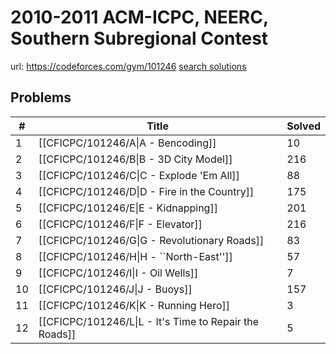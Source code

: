 # 2010-2011 ACM-ICPC, NEERC, Southern Subregional Contest

url: https://codeforces.com/gym/101246
[search solutions](https://www.google.com/search?q=Solution+OR+題解+2010-2011+ACM-ICPC,+NEERC,+Southern+Subregional+Contest)

## Problems

| # | Title | Solved |
| --- | --- | --- |
|1|[[CFICPC/101246/A\|A - Bencoding]]|10|
|2|[[CFICPC/101246/B\|B - 3D City Model]]|216|
|3|[[CFICPC/101246/C\|C - Explode 'Em All]]|88|
|4|[[CFICPC/101246/D\|D - Fire in the Country]]|175|
|5|[[CFICPC/101246/E\|E - Kidnapping]]|201|
|6|[[CFICPC/101246/F\|F - Elevator]]|216|
|7|[[CFICPC/101246/G\|G - Revolutionary Roads]]|83|
|8|[[CFICPC/101246/H\|H - ``North-East'']]|57|
|9|[[CFICPC/101246/I\|I - Oil Wells]]|7|
|10|[[CFICPC/101246/J\|J - Buoys]]|157|
|11|[[CFICPC/101246/K\|K - Running Hero]]|3|
|12|[[CFICPC/101246/L\|L - It's Time to Repair the Roads]]|5|
